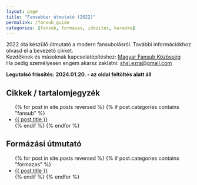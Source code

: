 ```yaml
---
layout: page
title: "Fansubber útmutató (2022)"
permalink: /fansub_guide
categories: [fansub, formazas, idozites, karaoke]
---
```


2022 óta készülő útmutató a modern fansubolásról. További információkhoz olvasd el a bevezető cikket.  
Kezdőknek és másoknak kapcsolatépítéshez: [Magyar Fansub Közösség](https://discord.gg/gam4ZVWKvn)  
Ha pedig személyesen engem akarsz zaklatni: [shsl.ezra@gmail.com](mailto:shsl.ezra@gmail.com)

**Legutolsó frissítés: 2024.01.20. - az oldal feltöltés alatt áll**


## Cikkek / tartalomjegyzék

<ul>
  {% for post in site.posts reversed %}
	{% if post.categories contains "fansub" %}
		<li>
		  <a href="{{ post.url }}">{{ post.title }}</a>
		</li>
	{% endif %}
  {% endfor %}
</ul>

## Formázási útmutató

<ul>
  {% for post in site.posts reversed %}
	{% if post.categories contains "formazas" %}
		<li>
		  <a href="{{ post.url }}">{{ post.title }}</a>
		</li>
	{% endif %}
  {% endfor %}
</ul>
